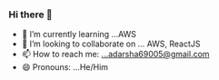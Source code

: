 ### Hi there 👋

<!--
**Adarsha69005/Adarsha69005** is a ✨ _special_ ✨ repository because its `README.md` (this file) appears on your GitHub profile.

Here are some ideas to get you started: -->

- 🌱 I’m currently learning ...AWS
- 👯 I’m looking to collaborate on ... AWS, ReactJS
- 📫 How to reach me: ...adarsha69005@gmail.com
- 😄 Pronouns: ...He/Him

